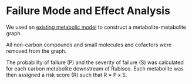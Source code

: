 # Failure Mode and Effect Analysis 

We used an [existing metabolic model](https://www.ncbi.nlm.nih.gov/pubmed/24808102) to construct a metabolite-metabolite graph.

All non-carbon compounds and small molecules and cofactors were removed from the graph. 

The probability of failure (P) and the severity of failure (S) was calculated for each carbon metabolite downstream of Rubisco. 
Each metabolite was then assigned a risk score (R) such that R = P x S. 
